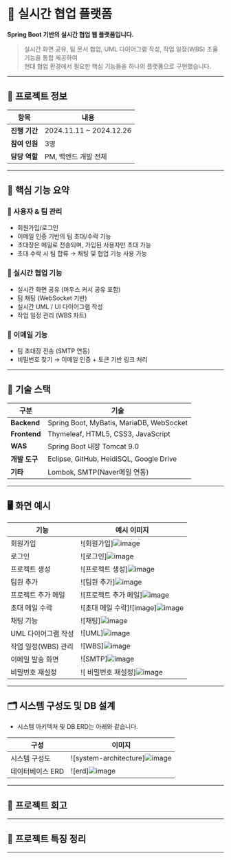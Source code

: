 # 🤝 실시간 협업 플랫폼

**Spring Boot 기반의 실시간 협업 웹 플랫폼입니다.**

> 실시간 화면 공유, 팀 문서 협업, UML 다이어그램 작성, 작업 일정(WBS) 조율 기능을 통합 제공하여  
> 현대 협업 환경에서 필요한 핵심 기능들을 하나의 플랫폼으로 구현했습니다.

---

## 📅 프로젝트 정보

| 항목 | 내용 |
|------|------|
| **진행 기간** | 2024.11.11 ~ 2024.12.26 |
| **참여 인원** | 3명 |
| **담당 역할** | PM, 백엔드 개발 전체 |

---

## 🌟 핵심 기능 요약

### 👥 사용자 & 팀 관리
- 회원가입/로그인
- 이메일 인증 기반의 팀 초대/수락 기능
- 초대장은 메일로 전송되며, 가입된 사용자만 초대 가능
- 초대 수락 시 팀 합류 → 채팅 및 협업 기능 사용 가능

### 💬 실시간 협업 기능
- 실시간 화면 공유 (마우스 커서 공유 포함)
- 팀 채팅 (WebSocket 기반)
- 실시간 UML / UI 다이어그램 작성
- 작업 일정 관리 (WBS 차트)

### 📧 이메일 기능
- 팀 초대장 전송 (SMTP 연동)
- 비밀번호 찾기 → 이메일 인증 + 토큰 기반 링크 처리

---

## 🚀 기술 스택

| 구분 | 기술 |
|------|------|
| **Backend** | Spring Boot, MyBatis, MariaDB, WebSocket |
| **Frontend** | Thymeleaf, HTML5, CSS3, JavaScript |
| **WAS** | Spring Boot 내장 Tomcat 9.0 |
| **개발 도구** | Eclipse, GitHub, HeidiSQL, Google Drive |
| **기타** | Lombok, SMTP(Naver메일 연동) |

---

## 🖥️ 화면 예시

| 기능                 | 예시 이미지 |
|----------------------|--------------|
| 회원가입             | ![회원가입]![image](https://github.com/user-attachments/assets/0c3a3391-a542-4d13-a18f-38197b0a77c6)|
| 로그인               | ![로그인]![image](https://github.com/user-attachments/assets/2b821c78-ea7a-4354-add8-5cbda970997a) |
| 프로젝트 생성     | ![프로젝트 생성]![image](https://github.com/user-attachments/assets/ec9d58b1-9bd2-4e53-97b0-7c112c6d238d) |
| 팀원 추가     | ![팀원 추가]![image](https://github.com/user-attachments/assets/8277b8f0-5592-497a-9975-06a3f6a2fd81)|
| 프로젝트 추가 메일     | ![프로젝트 추가 메일]![image](https://github.com/user-attachments/assets/d6d7d746-7ae1-4969-9697-fa48e238787a)|
| 초대 메일 수락     | ![초대 메일 수락]![image]![image](https://github.com/user-attachments/assets/23d71c1d-1551-4a96-9cee-6485769178a4)|
| 채팅 기능             | ![채팅]![image](https://github.com/user-attachments/assets/54dea10d-8734-4267-9b97-e1b4bb7ab0a8)|
| UML 다이어그램 작성     | ![UML]![image](https://github.com/user-attachments/assets/44ec21be-d1e3-41ba-9871-c764ef40c327)|
| 작업 일정(WBS) 관리   | ![WBS]![image](https://github.com/user-attachments/assets/1b428291-72a3-407d-be75-f04db5209968)|
| 이메일 발송 화면       | ![SMTP]![image](https://github.com/user-attachments/assets/a611de73-982f-4ecc-bae1-d5f247eda189)|
| 비밀번호 재설정       | ![ 비밀번호 재설정]![image](https://github.com/user-attachments/assets/713b18b9-992a-4214-b2ca-2f66393cb6b1)|

---

## 🗂 시스템 구성도 및 DB 설계

- 시스템 아키텍처 및 DB ERD는 아래와 같습니다.

| 구성 | 이미지 |
|------|--------|
| 시스템 구성도 | ![system-architecture]![image](https://github.com/user-attachments/assets/6f7f80a1-3fb8-42f6-a916-483dac7ed85b) |
| 데이터베이스 ERD | ![erd]![image](https://github.com/user-attachments/assets/6765588f-469e-4969-8c28-e31a9281e131)|

---

## 🧠 프로젝트 회고


---

## 📌 프로젝트 특징 정리

---
